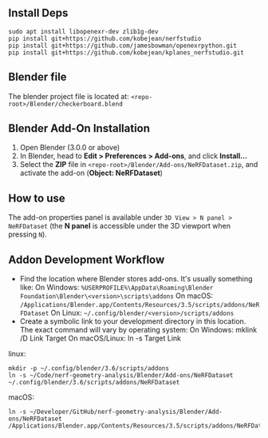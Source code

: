 ## Install Deps
```
sudo apt install libopenexr-dev zlib1g-dev
pip install git+https://github.com/kobejean/nerfstudio
pip install git+https://github.com/jamesbowman/openexrpython.git
pip install git+https://github.com/kobejean/kplanes_nerfstudio.git
```

## Blender file

The blender project file is located at: `<repo-root>/Blender/checkerboard.blend`


## Blender Add-On Installation

1. Open Blender (3.0.0 or above)
1. In Blender, head to **Edit > Preferences > Add-ons**, and click **Install...**
1. Select the **ZIP** file in `<repo-root>/Blender/Add-ons/NeRFDataset.zip`, and activate the add-on (**Object: NeRFDataset**)


## How to use 

The add-on properties panel is available under `3D View > N panel > NeRFDataset` (the **N panel** is accessible under the 3D viewport when pressing `N`).

## Addon Development Workflow

- Find the location where Blender stores add-ons. It's usually something like:
On Windows: `%USERPROFILE%\AppData\Roaming\Blender Foundation\Blender\<version>\scripts\addons`
On macOS: `/Applications/Blender.app/Contents/Resources/3.5/scripts/addons/NeRFDataset`
On Linux: `~/.config/blender/<version>/scripts/addons`
- Create a symbolic link to your development directory in this location. The exact command will vary by operating system:
On Windows: mklink /D Link Target
On macOS/Linux: ln -s Target Link

linux:
```
mkdir -p ~/.config/blender/3.6/scripts/addons
ln -s ~/Code/nerf-geometry-analysis/Blender/Add-ons/NeRFDataset ~/.config/blender/3.6/scripts/addons/NeRFDataset
```

macOS:
```
ln -s ~/Developer/GitHub/nerf-geometry-analysis/Blender/Add-ons/NeRFDataset /Applications/Blender.app/Contents/Resources/3.5/scripts/addons/NeRFDataset
```
